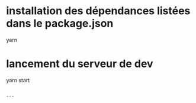 # installation des dépendances listées dans le package.json
yarn

# lancement du serveur de dev
yarn start
```

---